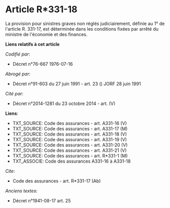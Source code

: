 # Article R*331-18

La provision pour sinistres graves non réglés judiciairement, définie au 1° de l'article R. 331-17, est déterminée dans les
conditions fixées par arrêté du ministre de l'économie et des finances.

**Liens relatifs à cet article**

_Codifié par_:

  - Décret n°76-667 1976-07-16

_Abrogé par_:

  - Décret n°91-603 du 27 juin 1991 - art. 23 () JORF 28 juin 1991

_Cité par_:

  - Décret n°2014-1281 du 23 octobre 2014 - art. (V)

**Liens**:

  - TXT_SOURCE: Code des assurances - art. A331-16 (V)
  - TXT_SOURCE: Code des assurances - art. A331-17 (M)
  - TXT_SOURCE: Code des assurances - art. A331-18 (V)
  - TXT_SOURCE: Code des assurances - art. A331-19 (V)
  - TXT_SOURCE: Code des assurances - art. A331-20 (V)
  - TXT_SOURCE: Code des assurances - art. A331-21 (V)
  - TXT_SOURCE: Code des assurances - art. R*331-1 (M)
  - TXT_ASSOCIE: Code des assurances A331-16 à A331-18

_Cite_:

  - Code des assurances - art. R*331-17 (Ab)

_Anciens textes_:

  - Décret n°1941-08-17 art. 25
